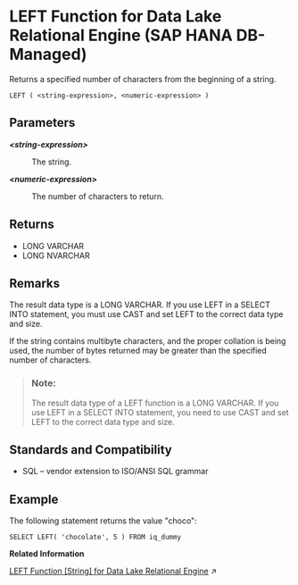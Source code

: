 <!-- loio7d6ec6d7cc0f4bebb844b85a3965a81a -->

# LEFT Function for Data Lake Relational Engine \(SAP HANA DB-Managed\)

Returns a specified number of characters from the beginning of a string.



```
LEFT ( <string-expression>, <numeric-expression> )
```



<a name="loio7d6ec6d7cc0f4bebb844b85a3965a81a__section_jhm_1dh_trb"/>

## Parameters


<dl>
<dt><b>

*<string-expression\>*

</b></dt>
<dd>

The string.



</dd><dt><b>

*<numeric-expression\>*

</b></dt>
<dd>

The number of characters to return.



</dd>
</dl>



<a name="loio7d6ec6d7cc0f4bebb844b85a3965a81a__section_cd1_bdh_trb"/>

## Returns

-   LONG VARCHAR
-   LONG NVARCHAR



<a name="loio7d6ec6d7cc0f4bebb844b85a3965a81a__section_zpn_bdh_trb"/>

## Remarks

The result data type is a LONG VARCHAR. If you use LEFT in a SELECT INTO statement, you must use CAST and set LEFT to the correct data type and size.

If the string contains multibyte characters, and the proper collation is being used, the number of bytes returned may be greater than the specified number of characters.

> ### Note:  
> The result data type of a LEFT function is a LONG VARCHAR. If you use LEFT in a SELECT INTO statement, you need to use CAST and set LEFT to the correct data type and size.



<a name="loio7d6ec6d7cc0f4bebb844b85a3965a81a__section_shk_cdh_trb"/>

## Standards and Compatibility

-   SQL – vendor extension to ISO/ANSI SQL grammar



<a name="loio7d6ec6d7cc0f4bebb844b85a3965a81a__section_dky_cdh_trb"/>

## Example

The following statement returns the value "choco":

```
SELECT LEFT( 'chocolate', 5 ) FROM iq_dummy
```

**Related Information**  


[LEFT Function [String] for Data Lake Relational Engine](https://help.sap.com/viewer/19b3964099384f178ad08f2d348232a9/2023_1_QRC/en-US/a55d883284f210158c5ec15e3e69239f.html "Returns a specified number of characters from the beginning of a string.") :arrow_upper_right:

